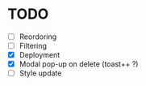 # TODO

- [ ] Reordoring
- [ ] Filtering
- [x] Deployment
- [x] Modal pop-up on delete (toast++ ?)
- [ ] Style update
